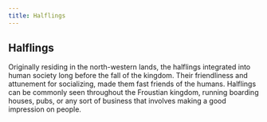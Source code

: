 ```yaml
---
title: Halflings
---
```


## Halflings

Originally residing in the north-western lands, the halflings integrated into human society long before the fall of the kingdom. Their friendliness and attunement for socializing, made them fast friends of the humans. Halflings can be commonly seen throughout the Froustian kingdom, running boarding houses, pubs, or any sort of business that involves making a good impression on people.
